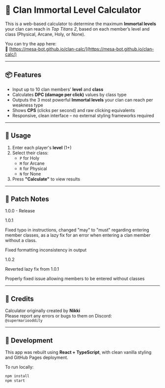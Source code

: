 # 🧮 Clan Immortal Level Calculator

This is a web-based calculator to determine the maximum **Immortal levels** your clan can reach in *Tap Titans 2*, based on each member’s level and class (Physical, Arcane, Holy, or None).

You can try the app here:  
🔗 [https://mesa-bot.github.io/clan-calc/](https://mesa-bot.github.io/clan-calc/)

---

## 📦 Features

- Input up to 10 clan members' **level** and **class**
- Calculates **DPC (damage per click)** values by class type
- Outputs the 3 most powerful **Immortal levels** your clan can reach per weakness type
- Shows **CPS** (clicks per second) and raw clicking equivalents
- Responsive, clean interface – no external styling frameworks required

---

## 🧪 Usage

1. Enter each player's **level** (1+)
2. Select their class:
   - `P` for Holy
   - `M` for Arcane
   - `R` for Physical
   - `N` for None
3. Press **"Calculate"** to view results

---

## 🧾 Patch Notes

1.0.0 - Release

1.0.1

Fixed typo in instructions, changed "may" to "must"
regarding entering member classes, as a lazy fix for
an error when entering a clan member without a class.

Fixed formatting inconsistency in output

1.0.2

Reverted lazy fix from 1.0.1

Properly fixed issue allowing members to be entered without classes

---

## 🙏 Credits

Calculator originally created by **Nikki**  
Please report any errors or bugs to them on Discord:  
`@supermariooddity`

---

## 🚀 Development

This app was rebuilt using **React + TypeScript**, with clean vanilla styling and GitHub Pages deployment.

To run locally:

```bash
npm install
npm start
